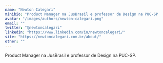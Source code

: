```yaml
---
name: "Newton Calegari"
minibio: "Product Manager na JusBrasil e professor de Design na PUC-SP."
avatar: "/images/authors/newton-calegari.png"
email: ""
twitter: "@newtoncalegari"
linkedin: "https://www.linkedin.com/in/newtoncalegari/"
site: "https://newtoncalegari.com.br/about/"
other: ""
---
```


Product Manager na JusBrasil e professor de Design na PUC-SP.
